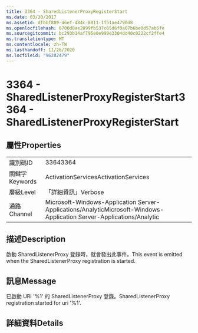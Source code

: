 ```yaml
---
title: 3364 - SharedListenerProxyRegisterStart
ms.date: 03/30/2017
ms.assetid: dfbbf889-46ef-484c-8811-1f51ae4790d8
ms.openlocfilehash: 6700d8ae2099fb537c65d6f0a07b6be0d57ab5fe
ms.sourcegitcommit: bc293b14af795e0e999e3304dd40c0222cf2ffe4
ms.translationtype: MT
ms.contentlocale: zh-TW
ms.lasthandoff: 11/26/2020
ms.locfileid: "96282479"
---
```

# <a name="3364---sharedlistenerproxyregisterstart"></a><span data-ttu-id="1d9a7-102">3364 - SharedListenerProxyRegisterStart</span><span class="sxs-lookup"><span data-stu-id="1d9a7-102">3364 - SharedListenerProxyRegisterStart</span></span>

## <a name="properties"></a><span data-ttu-id="1d9a7-103">屬性</span><span class="sxs-lookup"><span data-stu-id="1d9a7-103">Properties</span></span>  
  
|||  
|-|-|  
|<span data-ttu-id="1d9a7-104">識別碼</span><span class="sxs-lookup"><span data-stu-id="1d9a7-104">ID</span></span>|<span data-ttu-id="1d9a7-105">3364</span><span class="sxs-lookup"><span data-stu-id="1d9a7-105">3364</span></span>|  
|<span data-ttu-id="1d9a7-106">關鍵字</span><span class="sxs-lookup"><span data-stu-id="1d9a7-106">Keywords</span></span>|<span data-ttu-id="1d9a7-107">ActivationServices</span><span class="sxs-lookup"><span data-stu-id="1d9a7-107">ActivationServices</span></span>|  
|<span data-ttu-id="1d9a7-108">層級</span><span class="sxs-lookup"><span data-stu-id="1d9a7-108">Level</span></span>|<span data-ttu-id="1d9a7-109">「詳細資訊」</span><span class="sxs-lookup"><span data-stu-id="1d9a7-109">Verbose</span></span>|  
|<span data-ttu-id="1d9a7-110">通路</span><span class="sxs-lookup"><span data-stu-id="1d9a7-110">Channel</span></span>|<span data-ttu-id="1d9a7-111">Microsoft-Windows-Application Server-Applications/Analytic</span><span class="sxs-lookup"><span data-stu-id="1d9a7-111">Microsoft-Windows-Application Server-Applications/Analytic</span></span>|  
  
## <a name="description"></a><span data-ttu-id="1d9a7-112">描述</span><span class="sxs-lookup"><span data-stu-id="1d9a7-112">Description</span></span>  

 <span data-ttu-id="1d9a7-113">啟動 SharedListenerProxy 登錄時，就會發出此事件。</span><span class="sxs-lookup"><span data-stu-id="1d9a7-113">This event is emitted when the SharedListenerProxy registration is started.</span></span>  
  
## <a name="message"></a><span data-ttu-id="1d9a7-114">訊息</span><span class="sxs-lookup"><span data-stu-id="1d9a7-114">Message</span></span>  

 <span data-ttu-id="1d9a7-115">已啟動 URI '%1' 的 SharedListenerProxy 登錄。</span><span class="sxs-lookup"><span data-stu-id="1d9a7-115">SharedListenerProxy registration started for uri '%1'.</span></span>  
  
## <a name="details"></a><span data-ttu-id="1d9a7-116">詳細資料</span><span class="sxs-lookup"><span data-stu-id="1d9a7-116">Details</span></span>
